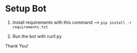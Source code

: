 # Setup Bot


1.  Install requirements with this command --> `pip install -r requirements.txt`

2.  Run the bot with run1.py




Thank You!

